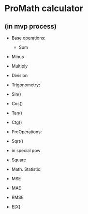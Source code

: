 # ProMath calculator
## (in mvp process)

- Base operations:
  - Sum
 - Minus
 - Multiply
 - Division

- Trigonometry: 
 - Sin()
 - Cos()
 - Tan()
 - Ctg()
        
- ProOperations:
 - Sqrt()
 - in special pow
 - Square 
    
- Math. Statistic:
 - MSE
 - MAE
 - RMSE
 - E[X]
